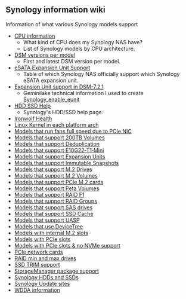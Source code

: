 ## Synology information wiki

Information of what various Synology models support

* [CPU information](https://github.com/007revad/Synology_enable_M2_volume/wiki/CPU-information)
  * What kind of CPU does my Synology NAS have?
  * List of Synology models by CPU architecture.
* [DSM versions per model](https://github.com/007revad/Synology_enable_M2_volume/wiki/DSM-versions-per-model)
  * First and latest DSM version per model.
* [eSATA Expansion Unit Support](https://github.com/007revad/Synology_enable_M2_volume/wiki/eSATA-Expansion-Unit-Support)
  * Table of which Synology NAS officially support which Synology eSATA expansion unit.
* [Expansion Unit support in DSM-7.2.1](https://github.com/007revad/Synology_enable_M2_volume/wiki/Expansion-Unit-support-in-DSM-7.2.1)
  * Geminilake technical information I used to create [Synology_enable_eunit](https://github.com/007revad/Synology_enable_eunit)
* [HDD SSD Help](https://github.com/007revad/Synology_enable_M2_volume/wiki/HDD-SSD-Help)
  * Synology's HDD/SSD help page.
* [Ironwolf Health](https://github.com/007revad/Synology_enable_M2_volume/wiki/Ironwolf-Health)
* [Linux Kernel in each platform arch](https://github.com/007revad/Synology_enable_M2_volume/wiki/Linux-Kernel-in-each-platform-arch)
* [Models that run fans full speed due to PCIe NIC](https://github.com/007revad/Synology_enable_M2_volume/wiki/Models-that-run-fans-full-due-to-PCIe-NIC)
* [Models that support 200TB Volumes](https://github.com/007revad/Synology_enable_M2_volume/wiki/Models-that-support-200TB-Volumes)
* [Models that support Deduplication](https://github.com/007revad/Synology_enable_M2_volume/wiki/Models-that-support-Deduplication)
* [Models that support E10G22‐T1‐Mini](https://github.com/007revad/Synology_enable_M2_volume/wiki/Models-that-support-E10G22%E2%80%90T1%E2%80%90Mini)
* [Models that support Expansion Units](https://github.com/007revad/Synology_enable_M2_volume/wiki/Models-that-support-Expansion-Units)
* [Models that support Immutable Snapshots](https://github.com/007revad/Synology_enable_M2_volume/wiki/Models-that-support-Immutable-Snapshots)
* [Models that support M.2 Drives](https://github.com/007revad/Synology_enable_M2_volume/wiki/Models-that-support-M.2-Drives)
* [Models that support M.2 Volumes](https://github.com/007revad/Synology_enable_M2_volume/wiki/Models-that-support-M.2-Volumes)
* [Models that support PCIe M.2 cards](https://github.com/007revad/Synology_enable_M2_volume/wiki/Models-that-support-PCIe-M.2-cards)
* [Models that support Peta Volumes](https://github.com/007revad/Synology_enable_M2_volume/wiki/Models-that-support-Peta-Volumes)
* [Models that support RAID F1](https://github.com/007revad/Synology_enable_M2_volume/wiki/Models-that-support-RAID-F1)
* [Models that support RAID Groups](https://github.com/007revad/Synology_enable_M2_volume/wiki/Models-that-support-RAID-Groups)
* [Models that support SAS drives](https://github.com/007revad/Synology_enable_M2_volume/wiki/Models-that-support-SAS-drives)
* [Models that support SSD Cache](https://github.com/007revad/Synology_enable_M2_volume/wiki/Models-that-support-SSD-Cache)
* [Models that support UASP](https://github.com/007revad/Synology_enable_M2_volume/wiki/Models-that-support-UASP)
* [Models that use DeviceTree](https://github.com/007revad/Synology_enable_M2_volume/wiki/Models-that-use-DeviceTree)
* [Models with internal M.2 slots](https://github.com/007revad/Synology_enable_M2_volume/wiki/Models-with-internal-M.2-slots)
* [Models with PCIe slots](https://github.com/007revad/Synology_enable_M2_volume/wiki/Models-with-PCIe-slots)
* [Models with PCIe slots & no NVMe support](https://github.com/007revad/Synology_enable_M2_volume/wiki/Models-with-PCIe-slots-&-no-NVMe-support)
* [PCIe network cards](https://github.com/007revad/Synology_enable_M2_volume/wiki/PCIe-network-cards)
* [RAID min and max drives](https://github.com/007revad/Synology_enable_M2_volume/wiki/RAID-min-and-max-drives)
* [SSD TRIM support](https://github.com/007revad/Synology_enable_M2_volume/wiki/SSD-TRIM-support)
* [StorageManager package support](https://github.com/007revad/Synology_enable_M2_volume/wiki/StorageManager-package-support)
* [Synology HDDs and SSDs](https://github.com/007revad/Synology_enable_M2_volume/wiki/Synology-HDDs-and-SSDs)
* [Synology Update sites](https://github.com/007revad/Synology_enable_M2_volume/wiki/Synology-Update-sites)
* [WDDA information](https://github.com/007revad/Synology_enable_M2_volume/wiki/WDDA-information)